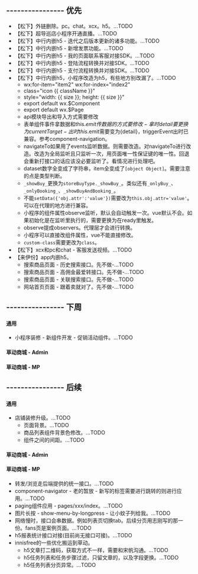 ## ---------------- 优先
* 【松下】外链删除。pc。chat。xcx。h5。...TODO
* 【松下】超导巡店小程序开通直播。...TODO
* 【松下】中行内嵌h5 - 迭代之后版本更新的诸多功能。...TODO
* 【松下】中行内嵌h5 - 新增发票功能。...TODO
* 【松下】中行内嵌h5 - 我的页面联系客服对接SDK。...TODO
* 【松下】中行内嵌h5 - 登陆流程转换并对接SDK。...TODO
* 【松下】中行内嵌h5 - 支付流程转换并对接SDK。...TODO
* 【松下】中行内嵌h5，小程序改造为h5，有些地方别改漏了。...TODO
  - wx:for-item="item2" wx:for-index="index2"
  - class="icon {{ className }}"
  - style="width: {{ size }}; height: {{ size }}"
  - export default wx.$Component
  - export default wx.$Page
  - api模块导出和导入方式需要修改
  - 表单组件事件拿数据和this.$emit传数据的方式要修改 - 拿时detail要更换为currentTarget - 出时this.$emit需要变为{detail}，triggerEvent出时已兼容。参考component-navigation。
  - navigateTo如果用了events监听数据。则需要改造。对navigateTo进行改造。改造为全局监听且只监听一次，用页面唯一性保证键的唯一性。回退会重新打接口的话应该没必要监听了。看情况进行处理吧。
  - dataset数字全变成了字符串，item全变成了`[object Object]`。需要注意的点是类型判断。
  - `_showBuy_`更换为`storeBuyType._showBuy_`。类似还有`_onlyBuy_`、`_onlyBooking_`、`_showBuyAndBooking_`。
  - 不能`setData({'obj.attr':'value'})`需要改为`this.obj.attr='value'`。可以在代理的地方进行兼容。
  - 小程序的组件属性observe监听，默认会自动触发一次。vue默认不会。如果初始化是在监听里执行的，需要更换为在ready里触发。
  - observe提成observers。代理层才会进行转换。
  - 小程序可以直接改组件属性，vue不能直接修改。
  - `custom-class`需要更改为`class`。
* 【松下】xcx和pc和chat - 客服发送视频。...TODO
* 【来伊份】app内嵌h5。
  - 搜索商品页面 - 历史搜索接口。先不做-...TODO
  - 搜索商品页面 - 高佣金最爱转接口。先不做-...TODO
  - 搜索商品页面 - 关联搜索接口。先不做-...TODO
  - 网站首页页面 - 跟着卖就对了。先不做-...TODO

## ---------------- 下周
#### 通用
* 小程序装修 - 新组件开发 - 促销活动组件。...TODO
#### 草动商城 - Admin
#### 草动商城 - MP

## ---------------- 后续
#### 通用
* 店铺装修升级。...TODO
  - 页面背景。...TODO
  - 商品列表组件背景色修改。...TODO
  - 组件之间的间距。...TODO
#### 草动商城 - Admin
#### 草动商城 - MP
* 转发/浏览走后端提供的统一接口。...TODO
* component-navigator - 老的暂放 - 新写的标签需要进行跳转的则进行应用。...TODO
* paging组件应用 - pages/xxx/index。...TODO
* 图片长按 - show-menu-by-longpress - 让小蚊子列给我。...TODO
* 网络慢时，接口会串数据。例如列表页切换tab。后续分页用志刚写的那一份。fans页是案例页面。...TODO
* h5报表统计接口对接(目前尚无接口可接)。...TODO
* innisfree的一些优化搬运到草动。
  - h5文章打二维码，获取方式不一样，需要和宋帆沟通。...TODO
  - h5任务列表和任务步骤过滤，只留文章的，以及字段更换。...TODO
  - h5任务列表分页异常。...TODO

